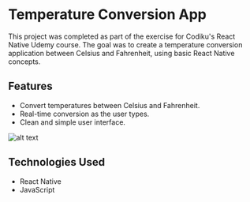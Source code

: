 # Temperature Conversion App

This project was completed as part of the exercise for Codiku's React Native Udemy course. The goal was to create a temperature conversion application between Celsius and Fahrenheit,
using basic React Native concepts.

## Features

- Convert temperatures between Celsius and Fahrenheit.
- Real-time conversion as the user types.
- Clean and simple user interface.

![alt text](https://i.ibb.co/FKGynTg/Github-Readme.png)

## Technologies Used

- React Native
- JavaScript
